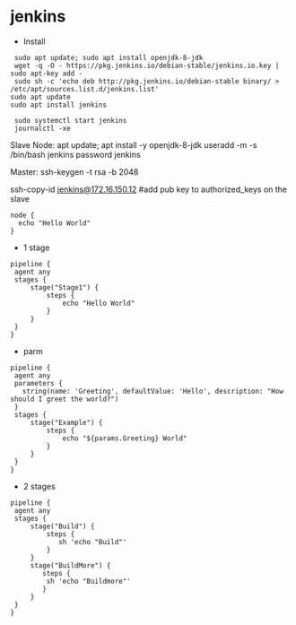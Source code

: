 # jenkins
- Install
```
 sudo apt update; sudo apt install openjdk-8-jdk
 wget -q -O - https://pkg.jenkins.io/debian-stable/jenkins.io.key | sudo apt-key add -
 sudo sh -c 'echo deb http://pkg.jenkins.io/debian-stable binary/ > /etc/apt/sources.list.d/jenkins.list'
sudo apt update
sudo apt install jenkins

 sudo systemctl start jenkins
 journalctl -xe

```


Slave Node:
apt update; apt install -y openjdk-8-jdk
useradd -m -s /bin/bash jenkins
password jenkins


Master:
ssh-keygen -t rsa -b 2048

ssh-copy-id jenkins@172.16.150.12  #add pub key to authorized_keys on the slave


```
node {
  echo "Hello World"
}
```
- 1 stage
```
pipeline {
 agent any
 stages {
     stage("Stage1") {
         steps {
             echo "Hello World"
         }
     }
 }
}

```
- parm
```
pipeline {
 agent any
 parameters {
   string(name: 'Greeting', defaultValue: 'Hello', description: "How should I greet the world?")
 }
 stages {
     stage("Example") {
         steps {
             echo "${params.Greeting} World"
         }
     }
 }
}

```
- 2 stages
```
pipeline {
 agent any
 stages {
     stage("Build") {
         steps {
            sh 'echo "Build"'
         }
     }
     stage("BuildMore") {
        steps {
         sh 'echo "Buildmore"'
        }
     }
 }
}
```
